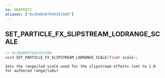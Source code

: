 ```yaml
---
ns: GRAPHICS
aliases: ["0x2b40a97646381508"]
---
```

## SET_PARTICLE_FX_SLIPSTREAM_LODRANGE_SCALE

```c
// 0x2B40A97646381508
void SET_PARTICLE_FX_SLIPSTREAM_LODRANGE_SCALE(float scale);
```

```
Sets the range/lod scale used for the slipstream effects (set to 1.0 for authored range/lods)
```
